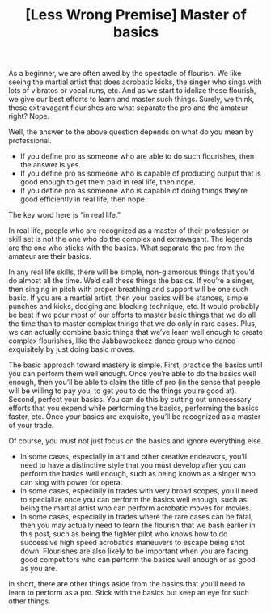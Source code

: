 ﻿---
layout: post
title: "[Less Wrong Premise] Master of basics"
---

As a beginner, we are often awed by the spectacle of flourish. We like seeing the martial artist that does acrobatic kicks, the singer who sings with lots of vibratos or vocal runs, etc. And as we start to idolize these flourish, we give our best efforts to learn and master such things. Surely, we think, these extravagant flourishes are what separate the pro and the amateur right? Nope.

Well, the answer to the above question depends on what do you mean by professional. 

- If you define pro as someone who are able to do such flourishes, then the answer is yes. 
- If you define pro as someone who is capable of producing output that is good enough to get them paid in real life, then nope. 
- If you define pro as someone who is capable of doing things they’re good efficiently in real life, then nope. 

The key word here is “in real life.”

In real life, people who are recognized as a master of their profession or skill set is not the one who do the complex and extravagant. The legends are the one who sticks with the basics. What separate the pro from the amateur are their basics.

In any real life skills, there will be simple, non-glamorous things that you’d do almost all the time. We’d call these things the basics. If you’re a singer, then singing in pitch with proper breathing and support will be one such basic. If you are a martial artist, then your basics will be stances, simple punches and kicks, dodging and blocking technique, etc. It would probably be best if we pour most of our efforts to master basic things that we do all the time than to master complex things that we do only in rare cases. Plus, we can actually combine basic things that we’ve learn well enough to create complex flourishes, like the Jabbawockeez dance group who dance exquisitely by just doing basic moves.

The basic approach toward mastery is simple. First, practice the basics until you can perform them well enough. Once you’re able to do the basics well enough, then you’ll be able to claim the title of pro (in the sense that people will be willing to pay you, to get you to do the things you’re good at). Second, perfect your basics. You can do this by cutting out unnecessary efforts that you expend while performing the basics, performing the basics faster, etc. Once your basics are exquisite, you’ll be recognized as a master of your trade.

Of course, you must not just focus on the basics and ignore everything else. 

- In some cases, especially in art and other creative endeavors, you’ll need to have a distinctive style that you must develop after you can perform the basics well enough, such as being known as a singer who can sing with power for opera. 
- In some cases, especially in trades with very broad scopes, you’ll need to specialize once you can perform the basics well enough, such as being the martial artist who can perform acrobatic moves for movies. 
- In some cases, especially in trades where the rare cases can be fatal, then you may actually need to learn the flourish that we bash earlier in this post, such as being the fighter pilot who knows how to do successive high speed acrobatics maneuvers to escape being shot down. Flourishes are also likely to be important when you are facing good competitors who can perform the basics well enough or as good as you are.

In short, there are other things aside from the basics that you’ll need to learn to perform as a pro. Stick with the basics but keep an eye for such other things.
